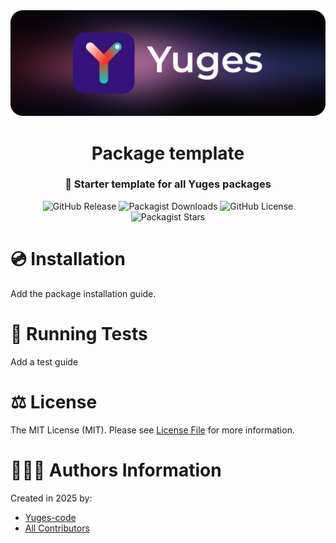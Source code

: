 <div align="center">
    <img src="https://raw.githubusercontent.com/yuges-code/php-package-template/master/assets/logo.png">
</div>

<div align="center">
    <h1>Package template</h1>
</div>

<div align="center">
    <h3>🚀 Starter template for all Yuges packages</h3>
</div>

<div align="center">
    <img alt="GitHub Release" src="https://img.shields.io/github/v/release/yuges-code/php-package-template">
    <img alt="Packagist Downloads" src="https://img.shields.io/packagist/dt/yuges-code/php-package-template">
    <img alt="GitHub License" src="https://img.shields.io/github/license/yuges-code/php-package-template">
    <img alt="Packagist Stars" src="https://img.shields.io/packagist/stars/yuges-code/php-package-template">
</div>

# 💿 Installation

Add the package installation guide.

# 🧪 Running Tests

Add a test guide

# ⚖️ License

The MIT License (MIT). Please see [License File](LICENSE.md) for more information.

# 🙆🏼‍♂️ Authors Information

Created in 2025 by:

- [Yuges-code](https://github.com/yuges-code)
- [All Contributors](../../contributors)
